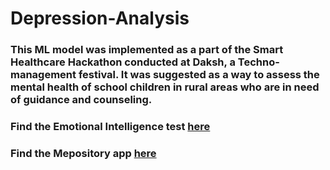 # Depression-Analysis
### This ML model was implemented as a part of the Smart Healthcare Hackathon conducted at Daksh, a Techno-management festival. It was suggested as a way to assess the mental health of school children in rural areas who are in need of guidance and counseling.
### Find the Emotional Intelligence test [here](http://emotional-intelligence-test.herokuapp.com/)
### Find the Mepository app [here](https://github.com/arjaison/Mepository)

